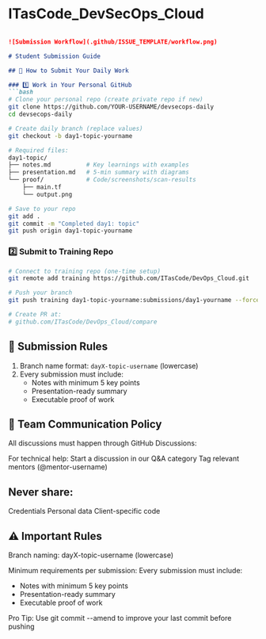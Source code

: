 # ITasCode_DevSecOps_Cloud

```markdown

![Submission Workflow](.github/ISSUE_TEMPLATE/workflow.png)

# Student Submission Guide

## 📌 How to Submit Your Daily Work

### 1️⃣ Work in Your Personal GitHub
```bash
# Clone your personal repo (create private repo if new)
git clone https://github.com/YOUR-USERNAME/devsecops-daily
cd devsecops-daily

# Create daily branch (replace values)
git checkout -b day1-topic-yourname

# Required files:
day1-topic/
├── notes.md          # Key learnings with examples
├── presentation.md   # 5-min summary with diagrams
└── proof/            # Code/screenshots/scan-results
    ├── main.tf
    └── output.png

# Save to your repo
git add .
git commit -m "Completed day1: topic"
git push origin day1-topic-yourname
```

### 2️⃣ Submit to Training Repo
```bash
# Connect to training repo (one-time setup)
git remote add training https://github.com/ITasCode/DevOps_Cloud.git

# Push your branch
git push training day1-topic-yourname:submissions/day1-yourname --force

# Create PR at:
# github.com/ITasCode/DevOps_Cloud/compare
```

## 🚦 Submission Rules
1. Branch name format: `dayX-topic-username` (lowercase)
2. Every submission must include:
   - Notes with minimum 5 key points
   - Presentation-ready summary
   - Executable proof of work

## 💬 Team Communication Policy
All discussions must happen through GitHub Discussions:

For technical help:
Start a discussion in our Q&A category
Tag relevant mentors (@mentor-username)

  
## Never share:

Credentials
Personal data
Client-specific code


## ⚠️ Important Rules
Branch naming: dayX-topic-username (lowercase)

Minimum requirements per submission:
Every submission must include:
   - Notes with minimum 5 key points
   - Presentation-ready summary
   - Executable proof of work


Pro Tip: Use git commit --amend to improve your last commit before pushing
